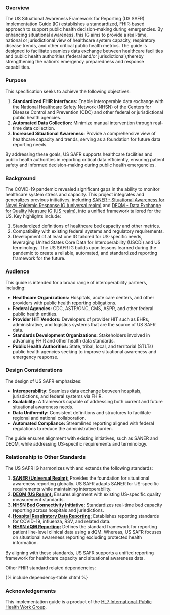 ### Overview

The US Situational Awareness Framework for Reporting (US SAFR) Implementation Guide (IG) establishes a standardized, FHIR-based approach to support public health 
decision-making during emergencies. By enhancing situational awareness, this IG aims to provide a real-time, national or jurisdictional view of healthcare system capacity, 
respiratory disease trends, and other critical public health metrics. The guide is designed to facilitate seamless data exchange between healthcare facilities and
public health authorities (federal and/or jurisdictional),thereby strengthening the nation’s emergency preparedness and response capabilities.


### Purpose ###

This specification seeks to achieve the following objectives:

1. **Standardized FHIR Interfaces:** Enable interoperable data exchange with the National Healthcare Safety Network (NHSN) of the Centers for Disease Control and Prevention (CDC) and other federal or jurisdictional public health agencies.
2. **Automated Data Collection:** Minimize manual intervention through real-time data collection.
3. **Increased Situational Awareness:** Provide a comprehensive view of healthcare capacity and trends, serving as a foundation for future data reporting needs. 

By addressing these goals, US SAFR supports healthcare facilities and public health authorities in reporting critical data efficiently, ensuring patient safety and informed decision-making 
during public health emergencies. 

### Background ###
The COVID-19 pandemic revealed significant gaps in the ability to monitor healthcare system stress and capacity. This project integrates and generalizes previous initiatives, 
including [SANER - Situational Awareness for Novel Epidemic Response IG (universal realm)](https://build.fhir.org/ig/HL7/fhir-saner/index.html) and 
[DEQM - Data Exchange for Quality Measure IG (US realm)]({{site.data.fhir.ver.deqm}}/index.html), into a unified framework tailored for the US. Key highlights include:

1. Standardized definitions of healthcare bed capacity and other metrics.
2. Compatibility with existing federal systems and regulatory requirements.
3. Development of at least one IG tailored for US-specific needs, leveraging United States Core Data for Interoperability (USCDI) and US terminology. The US SAFR IG builds upon lessons 
learned during the pandemic to create a reliable, automated, and standardized reporting framework for the future.


### Audience ###
This guide is intended for a broad range of interoperability partners, including:

- **Healthcare Organizations:** Hospitals, acute care centers, and other providers with public health reporting obligations.
- **Federal Agencies:** CDC, ASTP/ONC, CMS, ASPR, and other federal public health entities.
- **Provider HIT Vendors:** Developers of provider HIT such as EHRs, administrative, and logistics systems that are the source of US SAFR data.
- **Standards Development Organizations:** Stakeholders involved in advancing FHIR and other health data standards.
- **Public Health Authorities:** State, tribal, local, and territorial (STLTs) public health agencies seeking to improve situational awareness and emergency response.

### Design Considerations ###
The design of US SAFR emphasizes:

- **Interoperability:** Seamless data exchange between hospitals, jurisdictions, and federal systems via FHIR.
- **Scalability:** A framework capable of addressing both current and future situational awareness needs.
- **Data Uniformity:** Consistent definitions and structures to facilitate regional and national collaboration.
- **Automated Compliance:** Streamlined reporting aligned with federal regulations to reduce the administrative burden.

The guide ensures alignment with existing initiatives, such as SANER and DEQM, while addressing US-specific requirements and terminology.

### Relationship to Other Standards ###

The US SAFR IG harmonizes with and extends the following standards:

1. **[SANER (Universal Realm):](https://build.fhir.org/ig/HL7/fhir-saner/index.html)** Provides the foundation for situational awareness reporting globally. US SAFR adapts SANER for US-specific requirements while maintaining interoperability.
2. **[DEQM (US Realm):]({{site.data.fhir.ver.deqm}}/index.html)** Ensures alignment with existing US-specific quality measurement standards.
3. **[NHSN Bed Connectivity Initiative:](https://www.cdc.gov/nhsn/bed-capacity/index.html)** Standardizes real-time bed capacity reporting across hospitals and jurisdictions.
4. **[Hospital Respiratory Data Reporting:](https://www.cdc.gov/nhsn/psc/hospital-respiratory-reporting.html)** Establishes reporting standards for COVID-19, influenza, RSV, and related data.
5. **[NHSN dQM Reporting:](http://hl7.org/fhir/us/nhsn-dqm/ImplementationGuide/hl7.fhir.us.nhsn-dqm)** Defines the standard framework for reporting patient line-level clinical data using a dQM. Whereas, US SAFR focuses on situational awareness reporting excluding protected health information.

By aligning with these standards, US SAFR supports a unified reporting framework for healthcare capacity and situational awareness data.

Other FHIR standard related dependencies:

{% include dependency-table.xhtml %}

### Acknowledgements ###

This implementation guide is a product of the [HL7 International–Public Health Work Group](http://www.hl7.org/Special/committees/pher/).

 





